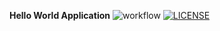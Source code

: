 **Hello World Application**
![workflow](https://github.com/a5ea5em5int/semUp1/actions/workflows/main.yml/badge.svg)
[![LICENSE](https://img.shields.io/github/license/a5ea5em5int/sem.svg?style=flat-square)](https://github.com/a5ea5em5int/semUp1/blob/master/LICENSE)